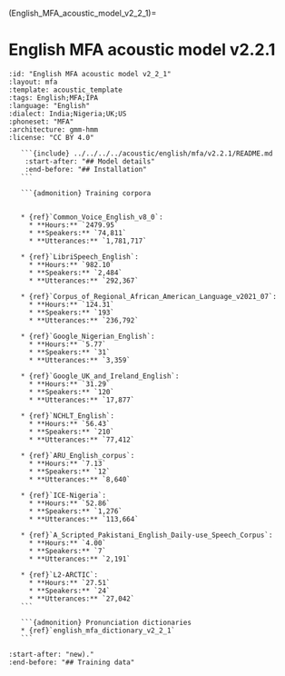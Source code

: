 (English_MFA_acoustic_model_v2_2_1)=
# English MFA acoustic model v2.2.1

``````{acoustic} English MFA acoustic model v2.2.1
:id: "English MFA acoustic model v2_2_1"
:layout: mfa
:template: acoustic_template
:tags: English;MFA;IPA
:language: "English"
:dialect: India;Nigeria;UK;US
:phoneset: "MFA"
:architecture: gmm-hmm
:license: "CC BY 4.0"

   ```{include} ../../../../acoustic/english/mfa/v2.2.1/README.md
    :start-after: "## Model details"
    :end-before: "## Installation"
   ```

   ```{admonition} Training corpora


   * {ref}`Common_Voice_English_v8_0`:
     * **Hours:** `2479.95`
     * **Speakers:** `74,811`
     * **Utterances:** `1,781,717`

   * {ref}`LibriSpeech_English`:
     * **Hours:** `982.10`
     * **Speakers:** `2,484`
     * **Utterances:** `292,367`

   * {ref}`Corpus_of_Regional_African_American_Language_v2021_07`:
     * **Hours:** `124.31`
     * **Speakers:** `193`
     * **Utterances:** `236,792`

   * {ref}`Google_Nigerian_English`:
     * **Hours:** `5.77`
     * **Speakers:** `31`
     * **Utterances:** `3,359`

   * {ref}`Google_UK_and_Ireland_English`:
     * **Hours:** `31.29`
     * **Speakers:** `120`
     * **Utterances:** `17,877`

   * {ref}`NCHLT_English`:
     * **Hours:** `56.43`
     * **Speakers:** `210`
     * **Utterances:** `77,412`

   * {ref}`ARU_English_corpus`:
     * **Hours:** `7.13`
     * **Speakers:** `12`
     * **Utterances:** `8,640`

   * {ref}`ICE-Nigeria`:
     * **Hours:** `52.86`
     * **Speakers:** `1,276`
     * **Utterances:** `113,664`

   * {ref}`A_Scripted_Pakistani_English_Daily-use_Speech_Corpus`:
     * **Hours:** `4.00`
     * **Speakers:** `7`
     * **Utterances:** `2,191`

   * {ref}`L2-ARCTIC`:
     * **Hours:** `27.51`
     * **Speakers:** `24`
     * **Utterances:** `27,042`
   ```

   ```{admonition} Pronunciation dictionaries
   * {ref}`english_mfa_dictionary_v2_2_1`
   ```
``````

```{include} ../../../../acoustic/english/mfa/v2.2.1/README.md
:start-after: "new)."
:end-before: "## Training data"
```

